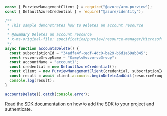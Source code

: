 ```javascript
const { PurviewManagementClient } = require("@azure/arm-purview");
const { DefaultAzureCredential } = require("@azure/identity");

/**
 * This sample demonstrates how to Deletes an account resource
 *
 * @summary Deletes an account resource
 * x-ms-original-file: specification/purview/resource-manager/Microsoft.Purview/stable/2021-07-01/examples/Accounts_Delete.json
 */
async function accountsDelete() {
  const subscriptionId = "34adfa4f-cedf-4dc0-ba29-b6d1a69ab345";
  const resourceGroupName = "SampleResourceGroup";
  const accountName = "account1";
  const credential = new DefaultAzureCredential();
  const client = new PurviewManagementClient(credential, subscriptionId);
  const result = await client.accounts.beginDeleteAndWait(resourceGroupName, accountName);
  console.log(result);
}

accountsDelete().catch(console.error);
```

Read the [SDK documentation](https://github.com/Azure/azure-sdk-for-js/blob/%40azure%2Farm-purview_1.0.1/sdk/purview/arm-purview/README.md) on how to add the SDK to your project and authenticate.
